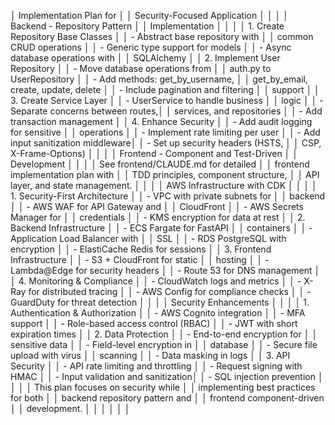 │ Implementation Plan for              │
     │ Security-Focused Application         │
     │                                      │
     │ Backend - Repository Pattern         │
     │ Implementation                       │
     │                                      │
     │ 1. Create Repository Base Classes    │
     │   - Abstract base repository with    │
     │ common CRUD operations               │
     │   - Generic type support for models  │
     │   - Async database operations with   │
     │ SQLAlchemy                           │
     │ 2. Implement User Repository         │
     │   - Move database operations from    │
     │ auth.py to UserRepository            │
     │   - Add methods: get_by_username,    │
     │ get_by_email, create, update, delete │
     │   - Include pagination and filtering │
     │ support                              │
     │ 3. Create Service Layer              │
     │   - UserService to handle business   │
     │ logic                                │
     │   - Separate concerns between routes,│
     │  services, and repositories          │
     │   - Add transaction management       │
     │ 4. Enhance Security                  │
     │   - Add audit logging for sensitive  │
     │ operations                           │
     │   - Implement rate limiting per user │
     │   - Add input sanitization middleware│
     │   - Set up security headers (HSTS,   │
     │ CSP, X-Frame-Options)                │
     │                                      │
     │ Frontend - Component and Test-Driven │
     │ Development                          │
     │                                      │
     │ See frontend/CLAUDE.md for detailed  │
     │ frontend implementation plan with    │
     │ TDD principles, component structure, │
     │ API layer, and state management.     │
     │                                      │
     │ AWS Infrastructure with CDK          │
     │                                      │
     │ 1. Security-First Architecture       │
     │   - VPC with private subnets for     │
     │ backend                              │
     │   - AWS WAF for API Gateway and      │
     │ CloudFront                           │
     │   - AWS Secrets Manager for          │
     │ credentials                          │
     │   - KMS encryption for data at rest  │
     │ 2. Backend Infrastructure            │
     │   - ECS Fargate for FastAPI          │
     │ containers                           │
     │   - Application Load Balancer with   │
     │ SSL                                  │
     │   - RDS PostgreSQL with encryption   │
     │   - ElastiCache Redis for sessions   │
     │ 3. Frontend Infrastructure           │
     │   - S3 + CloudFront for static       │
     │ hosting                              │
     │   - Lambda@Edge for security headers │
     │   - Route 53 for DNS management      │
     │ 4. Monitoring & Compliance           │
     │   - CloudWatch logs and metrics      │
     │   - X-Ray for distributed tracing    │
     │   - AWS Config for compliance checks │
     │   - GuardDuty for threat detection   │
     │                                      │
     │ Security Enhancements                │
     │                                      │
     │ 1. Authentication & Authorization    │
     │   - AWS Cognito integration          │
     │   - MFA support                      │
     │   - Role-based access control (RBAC) │
     │   - JWT with short expiration times  │
     │ 2. Data Protection                   │
     │   - End-to-end encryption for        │
     │ sensitive data                       │
     │   - Field-level encryption in        │
     │ database                             │
     │   - Secure file upload with virus    │
     │ scanning                             │
     │   - Data masking in logs             │
     │ 3. API Security                      │
     │   - API rate limiting and throttling │
     │   - Request signing with HMAC        │
     │   - Input validation and sanitization│
     │   - SQL injection prevention         │
     │                                      │
     │ This plan focuses on security while  │
     │ implementing best practices for both │
     │ backend repository pattern and       │
     │ frontend component-driven            │
     │ development.                         │
     │                                      │
     │                                      │
     │                    